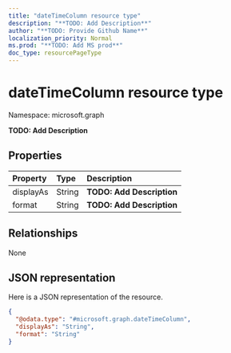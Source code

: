 ```yaml
---
title: "dateTimeColumn resource type"
description: "**TODO: Add Description**"
author: "**TODO: Provide Github Name**"
localization_priority: Normal
ms.prod: "**TODO: Add MS prod**"
doc_type: resourcePageType
---
```


# dateTimeColumn resource type


Namespace: microsoft.graph

**TODO: Add Description**

## Properties
|Property|Type|Description|
|:---|:---|:---|
|displayAs|String|**TODO: Add Description**|
|format|String|**TODO: Add Description**|

## Relationships
None

## JSON representation
Here is a JSON representation of the resource.
<!-- {
  "blockType": "resource",
  "@odata.type": "microsoft.graph.dateTimeColumn"
}
-->
``` json
{
  "@odata.type": "#microsoft.graph.dateTimeColumn",
  "displayAs": "String",
  "format": "String"
}
```

